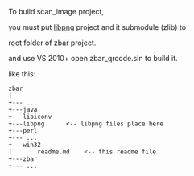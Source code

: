 To build scan_image project, 

you must put [libpng](https://github.com/ShadowsocksR-Live/libpng.git) project and it submodule (zlib) to 

root folder of zbar project.

and use VS 2010+ open zbar_qrcode.sln to build it.

like this:

```
zbar
| 
+--- ...
+---java
+---libiconv
+---libpng      <-- libpng files place here
+---perl
+--- ...
+---win32
|       readme.md    <-- this readme file
+---zbar
+--- ...
```
